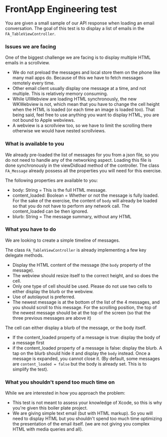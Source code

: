 # FrontApp Engineering test

You are given a small sample of our API response when loading an email conversation.
The goal of this test is to display a list of emails in the `FA_TableViewController`. 

### Issues we are facing

One of the biggest challenge we are facing is to display multiple HTML emails in a scrollview. 
* We do not preload the messages and local store them on the phone like many mail apps do. Because of this we have to fetch messages remotely every time. 
* Other email client usually display one message at a time, and not multiple. This is relatively memory consuming.
* While UIWebview are loading HTML synchronously, the new WKWebview is not, which mean that you have to change the cell height when the HTML is loaded (or each time an image is loaded too). That being said, feel free to use anything you want to display HTML, you are not bound to Apple webviews. 
* A webview is a scrollview too, so we have to limit the scrolling there otherwise we would have nested scrollviews. 

### What is available to you

We already pre-loaded the list of messages for you from a json file, so you do not need to handle any of the networking aspect. Loading this file is done synchronously in the viewDidload method of the controller. 
The class `FA_Message` already possess all the properties you will need for this exercise. 

The following properties are available to you: 
* body: String = This is the full HTML message.
* content_loaded: Boolean = Whether or not the message is fully loaded. For the sake of the exercise, the content of `body` will already be loaded so that you do not have to perform any network call. The content_loaded can be then ignored. 
* blurb: String = The message summary, without any HTML

### What you have to do

We are looking to create a simple timeline of messages. 

The class `FA_TableViewController` is already implementing a few key delegate methods. 
* Display the HTML content of the message (the `body` property of the message). 
* The webview should resize itself to the correct height, and so does the cell.
* Only one type of cell should be used. Please do not use two cells to either display the blurb or the webview.
* Use of autolayout is preferred. 
* The newest message is at the bottom of the list of the 4 messages, and you should scroll to this message. For the scrolling position, the top of the newest message should be at the top of the screen (so that the three previous messages are above it) 

The cell can either display a blurb of the message, or the body itself. 
* If the content_loaded property of a message is true: display the body of a message first
* if the content_loaded property of a message is false: display the blurb. A tap on the blurb should hide it and display the `body` instead. Once a message is expanded, you cannot close it. (By default, some messages are `content_loaded = false` but the body is already set. This is to simplify the test).


### What you shouldn't spend too much time on

While we are interested in how you approach the problem:
* This test is not meant to assess your knowledge of Xcode, so this is why you're given this boiler plate project.
* We are giving simple text email (but with HTML markup). So you will need to display HTML but you shouldn't spend too much time optimizing the presentation of the email itself. (we are not giving you complex HTML with media queries and all).
